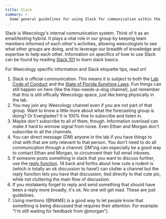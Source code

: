 ```yaml
---
title: Slack
summary: >
  Some general guidelines for using Slack for communication within the group
---
```


Slack is Weecology's internal communication system. Think of it as an email/texting hybrid. It plays a vital role in our group by keeping team members informed of each other's activities, allowing weecologists to see what other groups are doing, and to leverage our breadth of knowledge and expertise to help each other. Information on  specifics of how to use Slack can be found by reading [Slack 101](https://slack.com/resources/slack-101) to learn slack basics.

For Weecology specific information and Slack etiquette tips, read on!

1. Slack is official communication. This means it is subject to both the [Lab Code of Conduct](/docs/lab-policy-procedures/code-of-conduct/) and the [State of Florida Sunshine Laws](https://ufcn.urel.ufl.edu/email/email.html). Fun things can still happen on here (like the Hao-needs-a-dog channel), just remember that this is still offically Weecology space, just like being physically in the lab.
2. You may join any Weecology channel even if you are not part of that group. Want to know a little more about what the forecasting group is doing? Or Everglades? It is 100% fine to subscribe and listen in. 
3. Maybe don't subscribe to all of them, though. Information overload can make it hard to winnow signal from noise. Even Ethan and Morgan don't subscribe to all the channels.
4. You can direct message (DM) anyone in the lab if you have things to chat with that are only relevant to that person. You don't need to do all communication through a channel. DM'ing can especially be a good way to contact Ethan and Morgan, to circumvent their full email inboxes. 
5. If someone posts something in slack that you want to discuss further, use the [reply function](https://slack.com/intl/en-in/help/articles/115000769927-Use-threads-to-organise-discussions-). 14 back and forths about how cute a rodent is (which is totally an ok discussion to have!) can clutter a channel but the reply function lets you have that discussion, tied directly to that cute pic, while not cluttering the main flow of discussion.
6. If you mistakenly forget to reply and send something that should have been a reply more broadly, it's ok. No one will get mad. These are just guidelines.
7. Using mentions (@NAME) is a good way to let people know that something is being discussed that requires their attention. For example: "I'm still waiting for feedback from @morgan"). 

